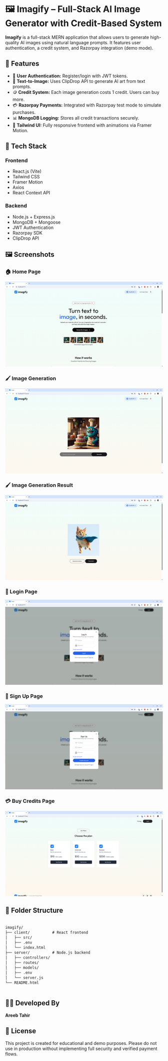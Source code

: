 <h1>🖼️ Imagify – Full-Stack AI Image Generator with Credit-Based System</h1>

  <p><strong>Imagify</strong> is a full-stack MERN application that allows users to generate high-quality AI images using natural language prompts. It features user authentication, a credit system, and Razorpay integration (demo mode).</p>

  <h2>🚀 Features</h2>
  <ul>
    <li>🔐 <strong>User Authentication:</strong> Register/login with JWT tokens.</li>
    <li>🧠 <strong>Text-to-Image:</strong> Uses ClipDrop API to generate AI art from text prompts.</li>
    <li>🪙 <strong>Credit System:</strong> Each image generation costs 1 credit. Users can buy more.</li>
    <li>💳 <strong>Razorpay Payments:</strong> Integrated with Razorpay test mode to simulate purchases.</li>
    <li>📊 <strong>MongoDB Logging:</strong> Stores all credit transactions securely.</li>
    <li>🎨 <strong>Tailwind UI:</strong> Fully responsive frontend with animations via Framer Motion.</li>
  </ul>

  <h2>🧰 Tech Stack</h2>
  <h3>Frontend</h3>
  <ul>
    <li>React.js (Vite)</li>
    <li>Tailwind CSS</li>
    <li>Framer Motion</li>
    <li>Axios</li>
    <li>React Context API</li>
  </ul>

  <h3>Backend</h3>
  <ul>
    <li>Node.js + Express.js</li>
    <li>MongoDB + Mongoose</li>
    <li>JWT Authentication</li>
    <li>Razorpay SDK</li>
    <li>ClipDrop API</li>
  </ul>

  <h2>🖼️ Screenshots</h2>

  <h3>🏠 Home Page</h3>
  <img src="./Screenshots/Screenshot 2025-06-08 184436.png" alt="Home Page" />

  <h3>🖌️ Image Generation</h3>
  <img src="./Screenshots/Screenshot 2025-06-08 184519.png" alt="Generate Image" />

  <h3>🖌️ Image Generation Result</h3>
  <img src="./Screenshots/Screenshot 2025-06-08 184532.png" alt="Generate Image" />

  <h3>🔐 Login Page</h3>
  <img src="./Screenshots/Screenshot 2025-06-08 181928.png" alt="Login Page" />

  <h3>📝 Sign Up Page</h3>
  <img src="./Screenshots/Screenshot 2025-06-08 181938.png" alt="Sign Up Page" />

  <h3>💳 Buy Credits Page</h3>
  <img src="./Screenshots/Screenshot 2025-06-08 181652.png" alt="Buy Credits Page" />

  <h2>📂 Folder Structure</h2>
  <pre><code>
imagify/
├── client/          # React frontend
│   ├── src/
│   ├── .env
│   └── index.html
├── server/          # Node.js backend
│   ├── controllers/
│   ├── routes/
│   ├── models/
│   ├── .env
│   └── server.js
└── README.html
  </code></pre>

  <h2>🧑‍💻 Developed By</h2>
  <p><strong>Areeb Tahir</strong><br/>
  </p>

  <h2>📌 License</h2>
  <p>This project is created for educational and demo purposes. Please do not use in production without implementing full security and verified payment flows.</p>